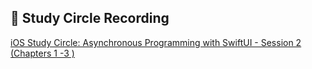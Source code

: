 ## 🌟 Study Circle Recording
[iOS Study Circle: Asynchronous Programming with SwiftUI - Session 2 (Chapters 1 -3 )](https://www.youtube.com/watch?v=ELxsFvNdRkY)